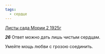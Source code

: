 ```yaml
---
tags:
  - сердце
---
```


[Листы сада Мории 2 1925г](/agni/1925)

___26___
Ответ можно дать лишь чистым сердцам.   

Умейте мощь любви с грозою соединить.   


